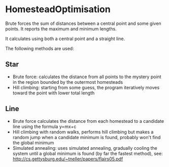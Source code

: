 HomesteadOptimisation
=====================

Brute forces the sum of distances between a central point and some given points. It reports the maximum and minimum lengths.

It calculates using both a central point and a straight line.

The following methods are used:

Star
-----
 
- Brute force: calculates the distance from all points to the mystery point in the region bounded by the outermost homesteads
- Hill climbing: starting from some guess, the program iteratively moves toward the point with lower total length

Line
-----
 
- Brute force calculates the distance from each homestead to a candidate line using the formula y=mx+c
- Hill climbing with random walks, performs hill climbing but makes a random jump when a candidate minimum is found, probably won't find the global minimum
- Simulated annealing: uses simulated annealing, gradually cooling the system until a global minimum is found (by far the fastest method), see: http://cs.gettysburg.edu/~tneller/papers/flairs05.pdf
